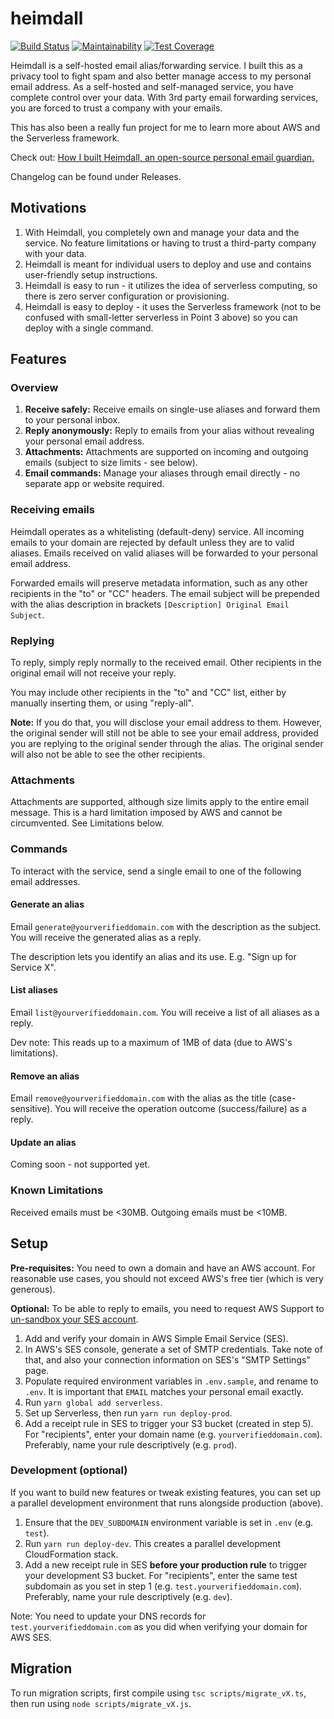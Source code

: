 # heimdall

[![Build Status](https://travis-ci.com/fterh/heimdall.svg?branch=master)](https://travis-ci.com/fterh/heimdall)
[![Maintainability](https://api.codeclimate.com/v1/badges/8400b327ea3d328c9f5e/maintainability)](https://codeclimate.com/github/fterh/heimdall/maintainability)
[![Test Coverage](https://api.codeclimate.com/v1/badges/8400b327ea3d328c9f5e/test_coverage)](https://codeclimate.com/github/fterh/heimdall/test_coverage)

Heimdall is a self-hosted email alias/forwarding service.
I built this as a privacy tool to fight spam and also better manage access to my personal email address.
As a self-hosted and self-managed service, you have complete control over your data.
With 3rd party email forwarding services, you are forced to trust a company with your emails.

This has also been a really fun project for me to learn more about AWS and the Serverless framework.

Check out: [How I built Heimdall, an open-source personal email guardian.](https://medium.com/@fabianterh/how-i-built-heimdall-an-open-source-personal-email-guardian-68e306d172d1)

Changelog can be found under Releases.

## Motivations

1. With Heimdall, you completely own and manage your data and the service. No feature limitations or having to trust a third-party company with your data.
2. Heimdall is meant for individual users to deploy and use and contains user-friendly setup instructions.
3. Heimdall is easy to run - it utilizes the idea of serverless computing, so there is zero server configuration or provisioning.
4. Heimdall is easy to deploy - it uses the Serverless framework (not to be confused with small-letter serverless in Point 3 above) so you can deploy with a single command.

## Features

### Overview

1. **Receive safely:** Receive emails on single-use aliases and forward them to your personal inbox.
2. **Reply anonymously:** Reply to emails from your alias without revealing your personal email address.
3. **Attachments:** Attachments are supported on incoming and outgoing emails (subject to size limits - see below).
4. **Email commands:** Manage your aliases through email directly - no separate app or website required.

### Receiving emails

Heimdall operates as a whitelisting (default-deny) service.
All incoming emails to your domain are rejected by default unless they are to valid aliases.
Emails received on valid aliases will be forwarded to your personal email address.

Forwarded emails will preserve metadata information, such as any other recipients in the "to" or "CC" headers.
The email subject will be prepended with the alias description in brackets `[Description] Original Email Subject`.

### Replying

To reply, simply reply normally to the received email.
Other recipients in the original email will not receive your reply.

You may include other recipients in the "to" and "CC" list,
either by manually inserting them, or using "reply-all".

**Note:** If you do that, you will disclose your email address to them.
However, the original sender will still not be able to see your email address, provided you are replying to the original sender through the alias.
The original sender will also not be able to see the other recipients.

### Attachments

Attachments are supported, although size limits apply to the entire email message.
This is a hard limitation imposed by AWS and cannot be circumvented.
See Limitations below.

### Commands

To interact with the service, send a single email to one of the following email addresses.

#### Generate an alias

Email `generate@yourverifieddomain.com` with the description as the subject. You will receive the generated alias as a reply.

The description lets you identify an alias and its use. E.g. "Sign up for Service X".

#### List aliases

Email `list@yourverifieddomain.com`. You will receive a list of all aliases as a reply.

Dev note: This reads up to a maximum of 1MB of data (due to AWS's limitations).

#### Remove an alias

Email `remove@yourverifieddomain.com` with the alias as the title (case-sensitive). You will receive the operation outcome (success/failure) as a reply.

#### Update an alias

Coming soon - not supported yet.

### Known Limitations

Received emails must be <30MB. Outgoing emails must be <10MB.

## Setup

**Pre-requisites:** You need to own a domain and have an AWS account. For reasonable use cases, you should not exceed AWS's free tier (which is very generous).

**Optional:** To be able to reply to emails, you need to request AWS Support to [un-sandbox your SES account](https://docs.aws.amazon.com/ses/latest/DeveloperGuide/request-production-access.html).

1. Add and verify your domain in AWS Simple Email Service (SES).
2. In AWS's SES console, generate a set of SMTP credentials.
   Take note of that, and also your connection information on SES's "SMTP Settings" page.
3. Populate required environment variables in `.env.sample`, and rename to `.env`.
   It is important that `EMAIL` matches your personal email exactly.
4. Run `yarn global add serverless`.
5. Set up Serverless, then run `yarn run deploy-prod`.
6. Add a receipt rule in SES to trigger your S3 bucket (created in step 5).
   For "recipients", enter your domain name (e.g. `yourverifieddomain.com`).
   Preferably, name your rule descriptively (e.g. `prod`).

### Development (optional)

If you want to build new features or tweak existing features, you can set up a parallel development environment that runs alongside production (above).

1. Ensure that the `DEV_SUBDOMAIN` environment variable is set in `.env` (e.g. `test`).
2. Run `yarn run deploy-dev`.
   This creates a parallel development CloudFormation stack.
3. Add a new receipt rule in SES **before your production rule** to trigger your development S3 bucket.
   For "recipients", enter the same test subdomain as you set in step 1 (e.g. `test.yourverifieddomain.com`).
   Preferably, name your rule descriptively (e.g. `dev`).

Note: You need to update your DNS records for `test.yourverifieddomain.com` as you did when verifying your domain for AWS SES.

## Migration

To run migration scripts, first compile using `tsc scripts/migrate_vX.ts`, then run using `node scripts/migrate_vX.js`.
